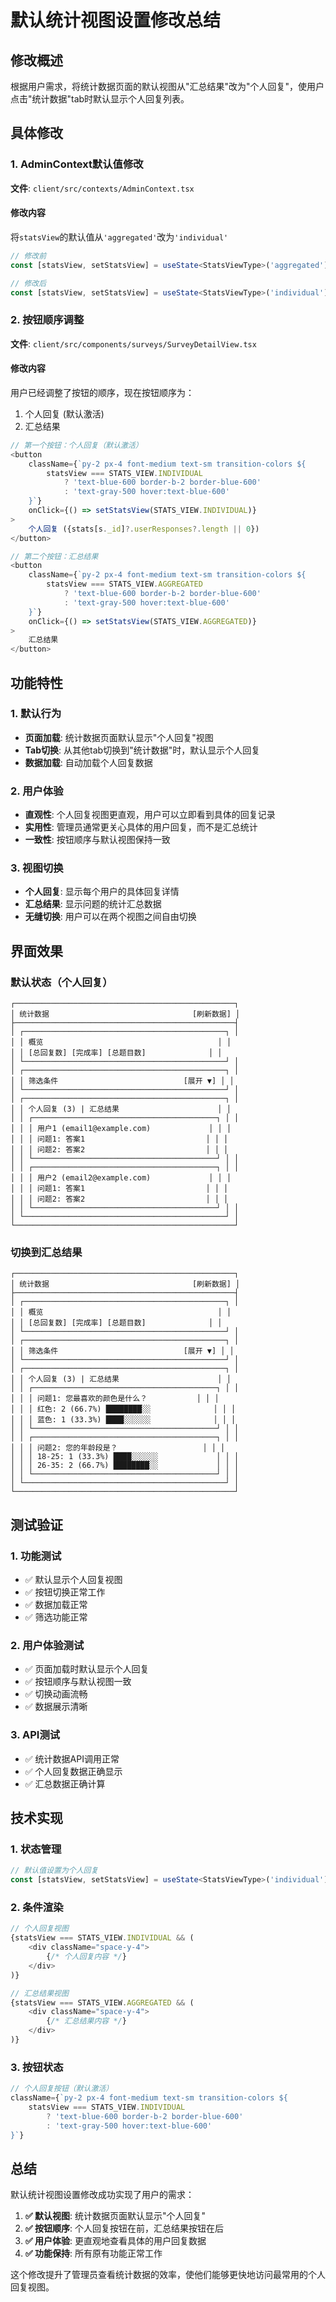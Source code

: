 # 默认统计视图设置修改总结

## 修改概述

根据用户需求，将统计数据页面的默认视图从"汇总结果"改为"个人回复"，使用户点击"统计数据"tab时默认显示个人回复列表。

## 具体修改

### 1. AdminContext默认值修改

**文件**: `client/src/contexts/AdminContext.tsx`

#### 修改内容

将`statsView`的默认值从`'aggregated'`改为`'individual'`

```typescript
// 修改前
const [statsView, setStatsView] = useState<StatsViewType>('aggregated');

// 修改后
const [statsView, setStatsView] = useState<StatsViewType>('individual');
```

### 2. 按钮顺序调整

**文件**: `client/src/components/surveys/SurveyDetailView.tsx`

#### 修改内容

用户已经调整了按钮的顺序，现在按钮顺序为：

1. 个人回复 (默认激活)
2. 汇总结果

```typescript
// 第一个按钮：个人回复（默认激活）
<button
    className={`py-2 px-4 font-medium text-sm transition-colors ${
        statsView === STATS_VIEW.INDIVIDUAL
            ? 'text-blue-600 border-b-2 border-blue-600'
            : 'text-gray-500 hover:text-blue-600'
    }`}
    onClick={() => setStatsView(STATS_VIEW.INDIVIDUAL)}
>
    个人回复 ({stats[s._id]?.userResponses?.length || 0})
</button>

// 第二个按钮：汇总结果
<button
    className={`py-2 px-4 font-medium text-sm transition-colors ${
        statsView === STATS_VIEW.AGGREGATED
            ? 'text-blue-600 border-b-2 border-blue-600'
            : 'text-gray-500 hover:text-blue-600'
    }`}
    onClick={() => setStatsView(STATS_VIEW.AGGREGATED)}
>
    汇总结果
</button>
```

## 功能特性

### 1. 默认行为

- **页面加载**: 统计数据页面默认显示"个人回复"视图
- **Tab切换**: 从其他tab切换到"统计数据"时，默认显示个人回复
- **数据加载**: 自动加载个人回复数据

### 2. 用户体验

- **直观性**: 个人回复视图更直观，用户可以立即看到具体的回复记录
- **实用性**: 管理员通常更关心具体的用户回复，而不是汇总统计
- **一致性**: 按钮顺序与默认视图保持一致

### 3. 视图切换

- **个人回复**: 显示每个用户的具体回复详情
- **汇总结果**: 显示问题的统计汇总数据
- **无缝切换**: 用户可以在两个视图之间自由切换

## 界面效果

### 默认状态（个人回复）

```
┌─────────────────────────────────────────────────┐
│ 统计数据                                [刷新数据] │
├─────────────────────────────────────────────────┤
│ ┌─────────────────────────────────────────────┐ │
│ │ 概览                                       │ │
│ │ [总回复数] [完成率] [总题目数]              │ │
│ └─────────────────────────────────────────────┘ │
│ ┌─────────────────────────────────────────────┐ │
│ │ 筛选条件                            [展开 ▼] │ │
│ └─────────────────────────────────────────────┘ │
│ ┌─────────────────────────────────────────────┐ │
│ │ 个人回复 (3) | 汇总结果                      │ │
│ │ ┌─────────────────────────────────────────┐ │ │
│ │ │ 用户1 (email1@example.com)             │ │ │
│ │ │ 问题1: 答案1                           │ │ │
│ │ │ 问题2: 答案2                           │ │ │
│ │ └─────────────────────────────────────────┘ │ │
│ │ ┌─────────────────────────────────────────┐ │ │
│ │ │ 用户2 (email2@example.com)             │ │ │
│ │ │ 问题1: 答案1                           │ │ │
│ │ │ 问题2: 答案2                           │ │ │
│ │ └─────────────────────────────────────────┘ │ │
│ └─────────────────────────────────────────────┘ │
└─────────────────────────────────────────────────┘
```

### 切换到汇总结果

```
┌─────────────────────────────────────────────────┐
│ 统计数据                                [刷新数据] │
├─────────────────────────────────────────────────┤
│ ┌─────────────────────────────────────────────┐ │
│ │ 概览                                       │ │
│ │ [总回复数] [完成率] [总题目数]              │ │
│ └─────────────────────────────────────────────┘ │
│ ┌─────────────────────────────────────────────┐ │
│ │ 筛选条件                            [展开 ▼] │ │
│ └─────────────────────────────────────────────┘ │
│ ┌─────────────────────────────────────────────┐ │
│ │ 个人回复 (3) | 汇总结果                      │ │
│ │ ┌─────────────────────────────────────────┐ │ │
│ │ │ 问题1: 您最喜欢的颜色是什么？           │ │ │
│ │ │ 红色: 2 (66.7%) ████████░░              │ │ │
│ │ │ 蓝色: 1 (33.3%) ████░░░░░░              │ │ │
│ │ └─────────────────────────────────────────┘ │ │
│ │ ┌─────────────────────────────────────────┐ │ │
│ │ │ 问题2: 您的年龄段是？                   │ │ │
│ │ │ 18-25: 1 (33.3%) ████░░░░░░             │ │ │
│ │ │ 26-35: 2 (66.7%) ████████░░             │ │ │
│ │ └─────────────────────────────────────────┘ │ │
│ └─────────────────────────────────────────────┘ │
└─────────────────────────────────────────────────┘
```

## 测试验证

### 1. 功能测试

- ✅ 默认显示个人回复视图
- ✅ 按钮切换正常工作
- ✅ 数据加载正常
- ✅ 筛选功能正常

### 2. 用户体验测试

- ✅ 页面加载时默认显示个人回复
- ✅ 按钮顺序与默认视图一致
- ✅ 切换动画流畅
- ✅ 数据展示清晰

### 3. API测试

- ✅ 统计数据API调用正常
- ✅ 个人回复数据正确显示
- ✅ 汇总数据正确计算

## 技术实现

### 1. 状态管理

```typescript
// 默认值设置为个人回复
const [statsView, setStatsView] = useState<StatsViewType>('individual');
```

### 2. 条件渲染

```typescript
// 个人回复视图
{statsView === STATS_VIEW.INDIVIDUAL && (
    <div className="space-y-4">
        {/* 个人回复内容 */}
    </div>
)}

// 汇总结果视图
{statsView === STATS_VIEW.AGGREGATED && (
    <div className="space-y-4">
        {/* 汇总结果内容 */}
    </div>
)}
```

### 3. 按钮状态

```typescript
// 个人回复按钮（默认激活）
className={`py-2 px-4 font-medium text-sm transition-colors ${
    statsView === STATS_VIEW.INDIVIDUAL
        ? 'text-blue-600 border-b-2 border-blue-600'
        : 'text-gray-500 hover:text-blue-600'
}`}
```

## 总结

默认统计视图设置修改成功实现了用户的需求：

1. **✅ 默认视图**: 统计数据页面默认显示"个人回复"
2. **✅ 按钮顺序**: 个人回复按钮在前，汇总结果按钮在后
3. **✅ 用户体验**: 更直观地查看具体的用户回复数据
4. **✅ 功能保持**: 所有原有功能正常工作

这个修改提升了管理员查看统计数据的效率，使他们能够更快地访问最常用的个人回复视图。
